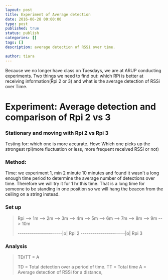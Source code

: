 ```yaml
---
layout: post
title: Experiment of Average detection
date: 2016-06-28 00:00:00
type: post
published: true
status: publish
categories: []
tags: []
description: average detection of RSSi over time.   

author: tiara
---
```


Because we no longer have class on Tuesdays, we are at ARUP conducting experiments. Two things we need to find out: which RPi is better at receiving information(Rpi 2 or 3) and what is the average detection of RSSi over Time. 

# Experiment: Average detection and comparison of Rpi 2 vs 3 

### Stationary and moving with Rpi 2 vs Rpi 3 

Testing for: which one is more accurate. 
How: Which one picks up the strongest rpi(more fluctuation or less, more frequent received RSSi or not)

### Method: 

Time: we experiment 1, min 2 minute 10 minutes and found it wasn't a long enough time period to determine the average number of detections over time. Therefore we will try it for 1 hr this time. That is a long time for someone to be standing in one position so we will hang the beacon from the ceiling on a string instead. 

### Set up 

> Rpi --> 1m --> 2m --> 3m --> 4m --> 5m --> 6m --> 7m --> 8m --> 9m --> 10m 
>
> ----------------------|o| Rpi 2
> ----------------------|o| Rpi 3

### Analysis 

> TD/TT = A
>
> TD = Total detection over a period of time. 
> TT = Total time 
> A  = Average detection of RSSi for a distance, 





